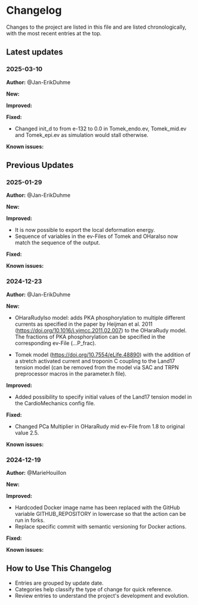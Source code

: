 # Changelog
Changes to the project are listed in this file and are listed chronologically, with the most recent entries at the top.

## Latest updates

### 2025-03-10
**Author:** @Jan-ErikDuhme 

**New:**

**Improved:**

**Fixed:**
- Changed init_d to from e-132 to 0.0 in Tomek_endo.ev, Tomek_mid.ev and Tomek_epi.ev as simulation would stall otherwise.

**Known issues:**


## Previous Updates

### 2025-01-29
**Author:** @Jan-ErikDuhme 

**New:**

**Improved:**
- It is now possible to export the local deformation energy.
- Sequence of variables in the ev-Files of Tomek and OHaraIso now match the sequence of the output.

**Fixed:**

**Known issues:**

### 2024-12-23
**Author:** @Jan-ErikDuhme 

**New:**
- OHaraRudyIso model: adds PKA phosphorylation to multiple different currents as specified in the paper by Heijman et al. 2011 (https://doi.org/10.1016/j.yjmcc.2011.02.007) to the OHaraRudy model. 
The fractions of PKA phosphorylation can be specified in the corresponding ev-File (...P_frac).

- Tomek model  (https://doi.org/10.7554/eLife.48890) with the addition of a stretch activated current and troponin C coupling to the Land17 tension model (can be removed from the model via SAC and TRPN preprocessor macros in the parameter.h file).

**Improved:**
- Added possibility to specify initial values of the Land17 tension model in the CardioMechanics config file.

**Fixed:**
- Changed PCa Multiplier in OHaraRudy mid ev-File from 1.8 to original value 2.5.

**Known issues:**

### 2024-12-19
**Author:** @MarieHouillon

**New:**

**Improved:**
- Hardcoded Docker image name has been replaced with the GitHub variable GITHUB_REPOSITORY in lowercase so that the action can be run in forks.
- Replace specific commit with semantic versioning for Docker actions.

**Fixed:**

**Known issues:** 

## How to Use This Changelog
- Entries are grouped by update date.  
- Categories help classify the type of change for quick reference.  
- Review entries to understand the project's development and evolution.
